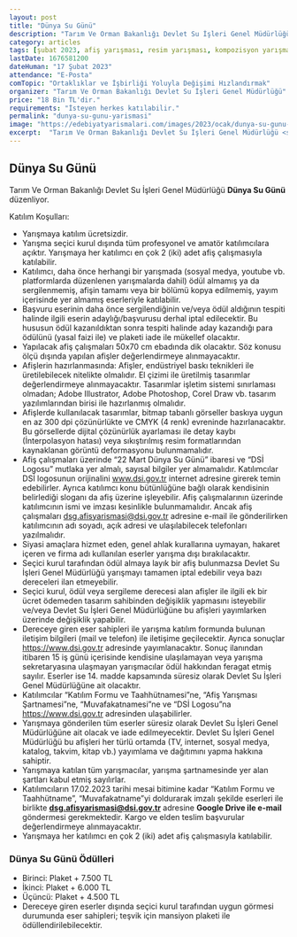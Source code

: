 ```yaml
---
layout: post
title: "Dünya Su Günü"
description: "Tarım Ve Orman Bakanlığı Devlet Su İşleri Genel Müdürlüğü 'Dünya Su Günü' düzenliyor."
category: articles
tags: [şubat 2023, afiş yarışması, resim yarışması, kompozisyon yarışması, genel]
lastDate: 1676581200
dateHuman: "17 Şubat 2023"
attendance: "E-Posta"
comTopic: "Ortaklıklar ve İşbirliği Yoluyla Değişimi Hızlandırmak"
organizer: "Tarım Ve Orman Bakanlığı Devlet Su İşleri Genel Müdürlüğü"
price: "18 Bin TL'dir."
requirements: "İsteyen herkes katılabilir."
permalink: "dunya-su-gunu-yarismasi"
image: "https://edebiyatyarismalari.com/images/2023/ocak/dunya-su-gunu-yarismasi.jpg"
excerpt:  "Tarım Ve Orman Bakanlığı Devlet Su İşleri Genel Müdürlüğü <strong> Dünya Su Günü </strong> düzenliyor."
---
```


## Dünya Su Günü
Tarım Ve Orman Bakanlığı Devlet Su İşleri Genel Müdürlüğü **Dünya Su Günü** düzenliyor.  

Katılım Koşulları:
- Yarışmaya katılım ücretsizdir.
- Yarışma seçici kurul dışında tüm profesyonel ve amatör katılımcılara açıktır. Yarışmaya her katılımcı en çok 2 (iki) adet afiş çalışmasıyla katılabilir.
- Katılımcı, daha önce herhangi bir yarışmada (sosyal medya, youtube vb. platformlarda düzenlenen yarışmalarda dahil) ödül almamış ya da sergilenmemiş, afişin tamamı veya bir bölümü kopya edilmemiş, yayım içerisinde yer almamış eserleriyle katılabilir.
- Başvuru eserinin daha önce sergilendiğinin ve/veya ödül aldığının tespiti halinde ilgili eserin adaylığı/başvurusu derhal iptal edilecektir. Bu hususun ödül kazanıldıktan sonra tespiti halinde aday kazandığı para ödülünü (yasal faizi ile) ve plaketi iade ile mükellef olacaktır.
- Yapılacak afiş çalışmaları 50x70 cm ebadında dik olacaktır. Söz konusu ölçü dışında yapılan afişler değerlendirmeye alınmayacaktır.
- Afişlerin hazırlanmasında: Afişler, endüstriyel baskı teknikleri ile üretilebilecek nitelikte olmalıdır. El çizimi ile üretilmiş tasarımlar değerlendirmeye alınmayacaktır. Tasarımlar işletim sistemi sınırlaması olmadan; Adobe Illustrator, Adobe Photoshop, Corel Draw vb. tasarım yazılımlarından birisi ile hazırlanmış olmalıdır.
- Afişlerde kullanılacak tasarımlar, bitmap tabanlı görseller baskıya uygun en az 300 dpi çözünürlükte ve CMYK (4 renk) evreninde hazırlanacaktır. Bu görsellerde dijital çözünürlük ayarlaması ile detay kaybı (İnterpolasyon hatası) veya sıkıştırılmış resim formatlarından kaynaklanan görüntü deformasyonu bulunmamalıdır.
- Afiş çalışmaları üzerinde “22 Mart Dünya Su Günü” ibaresi ve “DSİ Logosu” mutlaka yer almalı, sayısal bilgiler yer almamalıdır. Katılımcılar DSİ logosunun orijinalini www.dsi.gov.tr internet adresine girerek temin edebilirler. Ayrıca katılımcı konu bütünlüğüne bağlı olarak kendisinin belirlediği sloganı da afiş üzerine işleyebilir. Afiş çalışmalarının üzerinde katılımcının ismi ve imzası kesinlikle bulunmamalıdır. Ancak afiş çalışmaları dsg.afisyarismasi@dsi.gov.tr adresine e-mail ile gönderilirken katılımcının adı soyadı, açık adresi ve ulaşılabilecek telefonları yazılmalıdır.
- Siyasi amaçlara hizmet eden, genel ahlak kurallarına uymayan, hakaret içeren ve firma adı kullanılan eserler yarışma dışı bırakılacaktır.
- Seçici kurul tarafından ödül almaya layık bir afiş bulunmazsa Devlet Su İşleri Genel Müdürlüğü yarışmayı tamamen iptal edebilir veya bazı dereceleri ilan etmeyebilir.
- Seçici kurul, ödül veya sergileme derecesi alan afişler ile ilgili ek bir ücret ödemeden tasarım sahibinden değişiklik yapmasını isteyebilir ve/veya Devlet Su İşleri Genel Müdürlüğüne bu afişleri yayımlarken üzerinde değişiklik yapabilir.
- Dereceye giren eser sahipleri ile yarışma katılım formunda bulunan iletişim bilgileri (mail ve telefon) ile iletişime geçilecektir. Ayrıca sonuçlar https://www.dsi.gov.tr adresinde yayımlanacaktır. Sonuç ilanından itibaren 15 iş günü içerisinde kendisine ulaşılamayan veya yarışma sekretaryasına ulaşmayan yarışmacılar ödül hakkından feragat etmiş sayılır. Eserler ise 14. madde kapsamında süresiz olarak Devlet Su İşleri Genel Müdürlüğüne ait olacaktır.
- Katılımcılar “Katılım Formu ve Taahhütnamesi”ne, “Afiş Yarışması Şartnamesi”ne, “Muvafakatnamesi”ne ve “DSİ Logosu”na https://www.dsi.gov.tr adresinden ulaşabilirler.
- Yarışmaya gönderilen tüm eserler süresiz olarak Devlet Su İşleri Genel Müdürlüğüne ait olacak ve iade edilmeyecektir. Devlet Su İşleri Genel Müdürlüğü bu afişleri her türlü ortamda (TV, internet, sosyal medya, katalog, takvim, kitap vb.) yayımlama ve dağıtımını yapma hakkına sahiptir.
- Yarışmaya katılan tüm yarışmacılar, yarışma şartnamesinde yer alan şartları kabul etmiş sayılırlar.
- Katılımcıların 17.02.2023 tarihi mesai bitimine kadar “Katılım Formu ve Taahhütname”, “Muvafakatname”yi doldurarak imzalı şekilde eserleri ile birlikte **dsg.afisyarismasi@dsi.gov.tr** adresine **Google Drive ile e-mail** göndermesi gerekmektedir. Kargo ve elden teslim başvurular değerlendirmeye alınmayacaktır.
- Yarışmaya her katılımcı en çok 2 (iki) adet afiş çalışmasıyla katılabilir.


### Dünya Su Günü Ödülleri
- Birinci: Plaket + 7.500 TL
- İkinci: Plaket + 6.000 TL
- Üçüncü: Plaket + 4.500 TL
- Dereceye giren eserler dışında seçici kurul tarafından uygun görmesi durumunda eser sahipleri; teşvik için mansiyon plaketi ile ödüllendirilebilecektir.